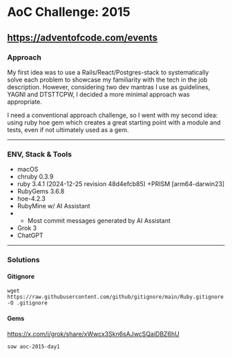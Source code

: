 # AoC Challenge: 2015

## https://adventofcode.com/events

### Approach

My first idea was to use a Rails/React/Postgres-stack to systematically solve each problem to  showcase my familiarity with the tech in the job description. However, considering two dev mantras I use as guidelines, YAGNI and DTSTTCPW, I decided a more minimal approach was appropriate.

I need a conventional approach challenge, so I went with my second idea: using ruby hoe gem which creates a great starting point with a module and tests, even if not ultimately used as a gem.

---

### ENV, Stack & Tools

- macOS
- chruby 0.3.9
- ruby 3.4.1 (2024-12-25 revision 48d4efcb85) +PRISM [arm64-darwin23]
- RubyGems 3.6.8
- hoe-4.2.3
- RubyMine w/ AI Assistant
- - Most commit messages generated by AI Assistant
- Grok 3
- ChatGPT

---

### Solutions

#### Gitignore

```shell
wget https://raw.githubusercontent.com/github/gitignore/main/Ruby.gitignore -O .gitignore
```

#### Gems

https://x.com/i/grok/share/xWwcx3Skn6sAJwcSQaiDBZ6hU

```shell
sow aoc-2015-day1
```